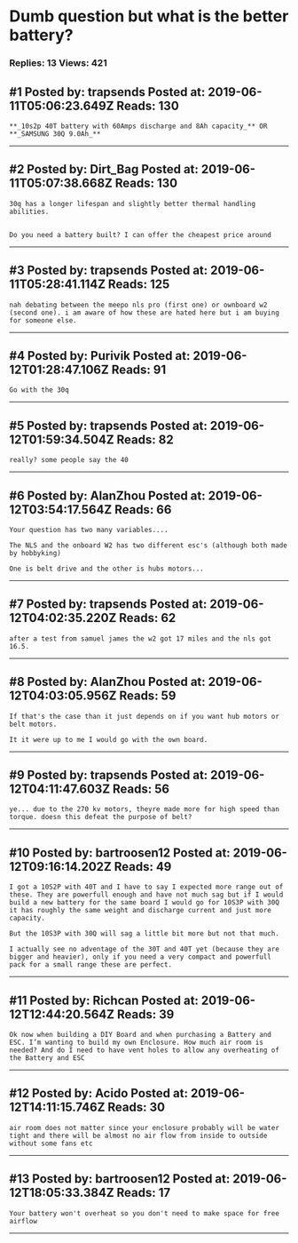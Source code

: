 # Dumb question but what is the better battery?

### Replies: 13 Views: 421

## \#1 Posted by: trapsends Posted at: 2019-06-11T05:06:23.649Z Reads: 130

```
**_10s2p 40T battery with 60Amps discharge and 8Ah capacity_** OR  **_SAMSUNG 30Q 9.0Ah_**
```

---
## \#2 Posted by: Dirt_Bag Posted at: 2019-06-11T05:07:38.668Z Reads: 130

```
30q has a longer lifespan and slightly better thermal handling abilities.


Do you need a battery built? I can offer the cheapest price around
```

---
## \#3 Posted by: trapsends Posted at: 2019-06-11T05:28:41.114Z Reads: 125

```
nah debating between the meepo nls pro (first one) or ownboard w2 (second one). i am aware of how these are hated here but i am buying for someone else.
```

---
## \#4 Posted by: Purivik Posted at: 2019-06-12T01:28:47.106Z Reads: 91

```
Go with the 30q
```

---
## \#5 Posted by: trapsends Posted at: 2019-06-12T01:59:34.504Z Reads: 82

```
really? some people say the 40
```

---
## \#6 Posted by: AlanZhou Posted at: 2019-06-12T03:54:17.564Z Reads: 66

```
Your question has two many variables....

The NLS and the onboard W2 has two different esc's (although both made by hobbyking)

One is belt drive and the other is hubs motors...
```

---
## \#7 Posted by: trapsends Posted at: 2019-06-12T04:02:35.220Z Reads: 62

```
after a test from samuel james the w2 got 17 miles and the nls got 16.5.
```

---
## \#8 Posted by: AlanZhou Posted at: 2019-06-12T04:03:05.956Z Reads: 59

```
If that's the case than it just depends on if you want hub motors or belt motors.

It it were up to me I would go with the own board.
```

---
## \#9 Posted by: trapsends Posted at: 2019-06-12T04:11:47.603Z Reads: 56

```
ye... due to the 270 kv motors, theyre made more for high speed than torque. doesn this defeat the purpose of belt?
```

---
## \#10 Posted by: bartroosen12 Posted at: 2019-06-12T09:16:14.202Z Reads: 49

```
I got a 10S2P with 40T and I have to say I expected more range out of these. They are powerfull enough and have not much sag but if I would build a new battery for the same board I would go for 10S3P with 30Q it has roughly the same weight and discharge current and just more capacity.

But the 10S3P with 30Q will sag a little bit more but not that much.

I actually see no adventage of the 30T and 40T yet (because they are bigger and heavier), only if you need a very compact and powerfull pack for a small range these are perfect.
```

---
## \#11 Posted by: Richcan Posted at: 2019-06-12T12:44:20.564Z Reads: 39

```
Ok now when building a DIY Board and when purchasing a Battery and ESC. I’m wanting to build my own Enclosure. How much air room is needed? And do I need to have vent holes to allow any overheating of the Battery and ESC
```

---
## \#12 Posted by: Acido Posted at: 2019-06-12T14:11:15.746Z Reads: 30

```
air room does not matter since your enclosure probably will be water tight and there will be almost no air flow from inside to outside without some fans etc
```

---
## \#13 Posted by: bartroosen12 Posted at: 2019-06-12T18:05:33.384Z Reads: 17

```
Your battery won't overheat so you don't need to make space for free airflow
```

---
